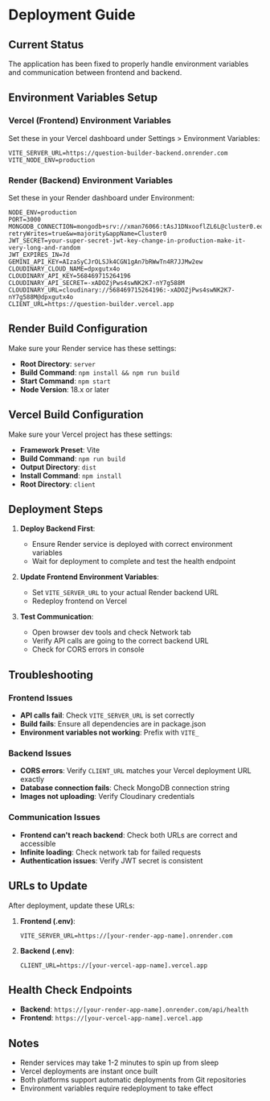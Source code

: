# Deployment Guide

## Current Status
The application has been fixed to properly handle environment variables and communication between frontend and backend.

## Environment Variables Setup

### Vercel (Frontend) Environment Variables
Set these in your Vercel dashboard under Settings > Environment Variables:

```
VITE_SERVER_URL=https://question-builder-backend.onrender.com
VITE_NODE_ENV=production
```

### Render (Backend) Environment Variables
Set these in your Render dashboard under Environment:

```
NODE_ENV=production
PORT=3000
MONGODB_CONNECTION=mongodb+srv://xman76066:tAsJ1DNxooflZL6L@cluster0.eotiafj.mongodb.net/?retryWrites=true&w=majority&appName=Cluster0
JWT_SECRET=your-super-secret-jwt-key-change-in-production-make-it-very-long-and-random
JWT_EXPIRES_IN=7d
GEMINI_API_KEY=AIzaSyCJrOLSJk4CGN1gAn7bRWwTn4R7JJMw2ew
CLOUDINARY_CLOUD_NAME=dpxgutx4o
CLOUDINARY_API_KEY=568469715264196
CLOUDINARY_API_SECRET=-xADOZjPws4swNK2K7-nY7g588M
CLOUDINARY_URL=cloudinary://568469715264196:-xADOZjPws4swNK2K7-nY7g588M@dpxgutx4o
CLIENT_URL=https://question-builder.vercel.app
```

## Render Build Configuration

Make sure your Render service has these settings:

- **Root Directory**: `server`
- **Build Command**: `npm install && npm run build`
- **Start Command**: `npm start`
- **Node Version**: 18.x or later

## Vercel Build Configuration

Make sure your Vercel project has these settings:

- **Framework Preset**: Vite
- **Build Command**: `npm run build`
- **Output Directory**: `dist`
- **Install Command**: `npm install`
- **Root Directory**: `client`

## Deployment Steps

1. **Deploy Backend First**:
   - Ensure Render service is deployed with correct environment variables
   - Wait for deployment to complete and test the health endpoint

2. **Update Frontend Environment Variables**:
   - Set `VITE_SERVER_URL` to your actual Render backend URL
   - Redeploy frontend on Vercel

3. **Test Communication**:
   - Open browser dev tools and check Network tab
   - Verify API calls are going to the correct backend URL
   - Check for CORS errors in console

## Troubleshooting

### Frontend Issues
- **API calls fail**: Check `VITE_SERVER_URL` is set correctly
- **Build fails**: Ensure all dependencies are in package.json
- **Environment variables not working**: Prefix with `VITE_`

### Backend Issues
- **CORS errors**: Verify `CLIENT_URL` matches your Vercel deployment URL exactly
- **Database connection fails**: Check MongoDB connection string
- **Images not uploading**: Verify Cloudinary credentials

### Communication Issues
- **Frontend can't reach backend**: Check both URLs are correct and accessible
- **Infinite loading**: Check network tab for failed requests
- **Authentication issues**: Verify JWT secret is consistent

## URLs to Update

After deployment, update these URLs:

1. **Frontend (.env)**:
   ```
   VITE_SERVER_URL=https://[your-render-app-name].onrender.com
   ```

2. **Backend (.env)**:
   ```
   CLIENT_URL=https://[your-vercel-app-name].vercel.app
   ```

## Health Check Endpoints

- **Backend**: `https://[your-render-app-name].onrender.com/api/health`
- **Frontend**: `https://[your-vercel-app-name].vercel.app`

## Notes

- Render services may take 1-2 minutes to spin up from sleep
- Vercel deployments are instant once built
- Both platforms support automatic deployments from Git repositories
- Environment variables require redeployment to take effect